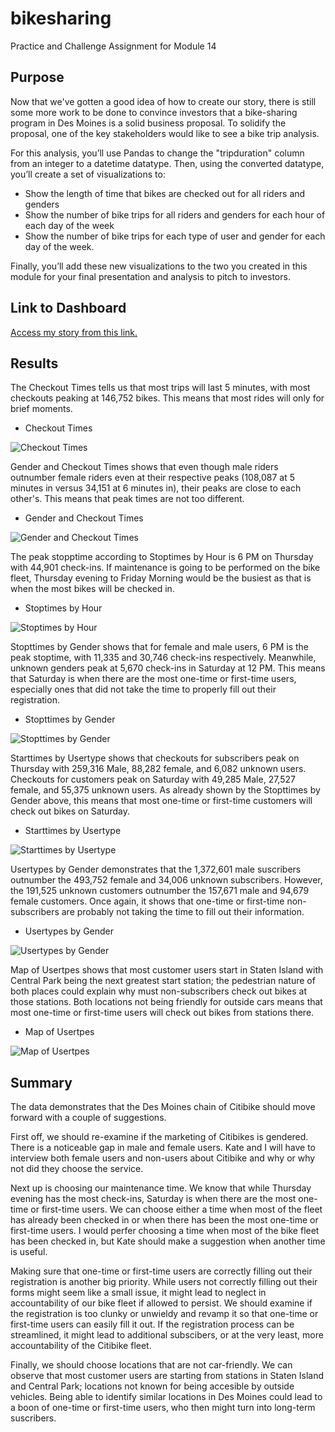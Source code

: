 # bikesharing
Practice and Challenge Assignment for Module 14

## Purpose
Now that we've gotten a good idea of how to create our story, there is still some more work to be done to convince investors that a bike-sharing program in Des Moines is a solid business proposal. To solidify the proposal, one of the key stakeholders would like to see a bike trip analysis.

For this analysis, you’ll use Pandas to change the "tripduration" column from an integer to a datetime datatype. Then, using the converted datatype, you’ll create a set of visualizations to:

* Show the length of time that bikes are checked out for all riders and genders
* Show the number of bike trips for all riders and genders for each hour of each day of the week
* Show the number of bike trips for each type of user and gender for each day of the week.

Finally, you’ll add these new visualizations to the two you created in this module for your final presentation and analysis to pitch to investors.


## Link to Dashboard
[Access my story from this link.](https://public.tableau.com/views/bikesharing_16434877477600/CitibikeReport?:language=en-US&publish=yes&:display_count=n&:origin=viz_share_link)


## Results
The Checkout Times tells us that most trips will last 5 minutes, with most checkouts peaking at 146,752 bikes. This means that most rides will only for brief moments.

* Checkout Times

![Checkout Times](https://github.com/Itgotworse26/bikesharing/blob/main/Images/Story%201%20Checkout%20Times.png)


Gender and Checkout Times shows that even though male riders outnumber female riders even at their respective peaks (108,087 at 5 minutes in versus 34,151 at 6 minutes in), their peaks are close to each other's. This means that peak times are not too different.

* Gender and Checkout Times

![Gender and Checkout Times](https://github.com/Itgotworse26/bikesharing/blob/main/Images/Story%202%20Gender%20and%20Checkout%20Times.png)


The peak stopptime according to Stoptimes by Hour is 6 PM on Thursday with 44,901 check-ins. If maintenance is going to be performed on the bike fleet, Thursday evening to Friday Morning would be the busiest as that is when the most bikes will be checked in.

* Stoptimes by Hour

![Stoptimes by Hour](https://github.com/Itgotworse26/bikesharing/blob/main/Images/Story%203%20Stoptimes%20by%20Hour.png)


Stopttimes by Gender shows that for female and male users, 6 PM is the peak stoptime, with 11,335 and 30,746 check-ins respectively. Meanwhile, unknown genders peak at 5,670 check-ins in Saturday at 12 PM. This means that Saturday is when there are the most one-time or first-time users, especially ones that did not take the time to properly fill out their registration.

* Stopttimes by Gender

![Stopttimes by Gender](https://github.com/Itgotworse26/bikesharing/blob/main/Images/Story%204%20Stoptimes%20by%20Gender.png)


Starttimes by Usertype shows that checkouts for subscribers peak on Thursday with 259,316 Male, 88,282 female, and 6,082 unknown users.  Checkouts for customers peak on Saturday with 49,285 Male, 27,527 female, and 55,375 unknown users. As already shown by the Stopttimes by Gender above, this means that most one-time or first-time customers will check out bikes on Saturday. 

* Starttimes by Usertype

![Starttimes by Usertype](https://github.com/Itgotworse26/bikesharing/blob/main/Images/Story%205%20Starttimes%20by%20Usertype.png)


Usertypes by Gender demonstrates that the 1,372,601 male suscribers outnumber the 493,752 female and 34,006 unknown subscribers. However, the 191,525 unknown customers outnumber the 157,671 male and 94,679 female customers. Once again, it shows that one-time or first-time non-subscribers are probably not taking the time to fill out their information.

* Usertypes by Gender

![Usertypes by Gender](https://github.com/Itgotworse26/bikesharing/blob/main/Images/Story%206%20Usertypes%20by%20Gender.png)


Map of Usertpes shows that most customer users start in Staten Island with Central Park being the next greatest start station; the pedestrian nature of both places could explain why must non-subscribers check out bikes at those stations. Both locations not being friendly for outside cars means that most one-time or first-time users will check out bikes from stations there. 

* Map of Usertpes

![Map of Usertpes](https://github.com/Itgotworse26/bikesharing/blob/main/Images/Story%207%20Map%20of%20Usertypes.png)


## Summary
The data demonstrates that the Des Moines chain of Citibike should move forward with a couple of suggestions.

First off, we should re-examine if the marketing of Citibikes is gendered. There is a noticeable gap in male and female users. Kate and I will have to interview both female users and non-users about Citibike and why or why not did they choose the service. 

Next up is choosing our maintenance time. We know that while Thursday evening has the most check-ins, Saturday is when there are the most one-time or first-time users. We can choose either a time when most of the fleet has already been checked in or when there has been the most one-time or first-time users. I would perfer choosing a time when most of the bike fleet has been checked in, but Kate should make a suggestion when another time is useful.

Making sure that one-time or first-time users are correctly filling out their registration is another big priority. While users not correctly filling out their forms might seem like a small issue, it might lead to neglect in accountability of our bike fleet if allowed to persist. We should examine if the registration is too clunky or unwieldy and revamp it so that one-time or first-time users can easily fill it out. If the registration process can be streamlined, it might lead to additional subscibers, or at the very least, more accountability of the Citibike fleet. 

Finally, we should choose locations that are not car-friendly. We can observe that most customer users are starting from stations in Staten Island and Central Park; locations not known for being accesible by outside vehicles. Being able to identify similar locations in Des Moines could lead to a boon of one-time or first-time users, who then might turn into long-term suscribers.  